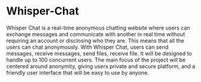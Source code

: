 # Whisper-Chat
Whisper Chat is a real-time anonymous chatting website where users can exchange messages and communicate with another in real time without requiring an account or disclosing who they are. This means that all the users can chat anonymously. With Whisper Chat, users can send messages, receive messages, send files, receive file. It will be designed to handle up to 100 concurrent users. The main focus of the project will be centered around anonymity, giving users private and secure platform, and a friendly user interface that will be easy to use by anyone.

